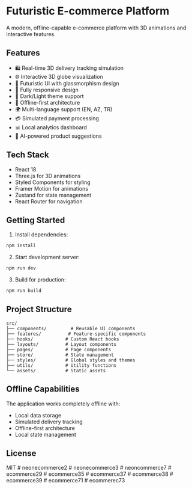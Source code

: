 # Futuristic E-commerce Platform

A modern, offline-capable e-commerce platform with 3D animations and interactive features.

## Features

- 🛍️ Real-time 3D delivery tracking simulation
- 🌐 Interactive 3D globe visualization
- 🎨 Futuristic UI with glassmorphism design
- 📱 Fully responsive design
- 🌙 Dark/Light theme support
- 🔄 Offline-first architecture
- 🌍 Multi-language support (EN, AZ, TR)
- 💳 Simulated payment processing
- 📊 Local analytics dashboard
- 🤖 AI-powered product suggestions

## Tech Stack

- React 18
- Three.js for 3D animations
- Styled Components for styling
- Framer Motion for animations
- Zustand for state management
- React Router for navigation

## Getting Started

1. Install dependencies:
```bash
npm install
```

2. Start development server:
```bash
npm run dev
```

3. Build for production:
```bash
npm run build
```

## Project Structure

```
src/
├── components/         # Reusable UI components
├── features/          # Feature-specific components
├── hooks/            # Custom React hooks
├── layouts/          # Layout components
├── pages/            # Page components
├── store/            # State management
├── styles/           # Global styles and themes
├── utils/            # Utility functions
└── assets/           # Static assets
```

## Offline Capabilities

The application works completely offline with:
- Local data storage
- Simulated delivery tracking
- Offline-first architecture
- Local state management

## License

MIT #   n e o n e c o m m e r c e 2  
 #   n e o n e c o m m e r c e 3  
 #   n e o n c o m m e r c e 7  
 #   e c o m m e r c e 2 9  
 #   e c o m m e r c e 3 5  
 #   e c o m m e r c e 3 7  
 #   e c o m m e r c e 3 8  
 #   e c o m m e r c e 3 9  
 #   e c o m m e r c e 7 1  
 #   e c o m m e r e c 7 3  
 